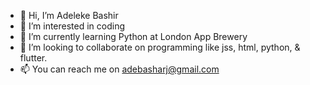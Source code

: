 - 👋 Hi, I’m Adeleke Bashir
- 👀 I’m interested in coding 
- 🌱 I’m currently learning Python at London App Brewery 
- 💞️ I’m looking to collaborate on programming like jss, html, python, & flutter. 
- 📫 You can reach me on adebasharj@gmail.com 

<!---
adebasharj/adebasharj is a ✨ special ✨ repository because its `README.md` (this file) appears on your GitHub profile.
You can click the Preview link to take a look at your changes.
--->
